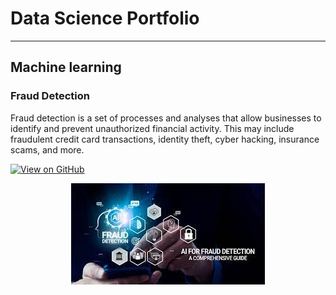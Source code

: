 # Data Science Portfolio

---

## Machine learning

### Fraud Detection

Fraud detection is a set of processes and analyses that allow businesses to identify and prevent unauthorized financial activity. This may include fraudulent credit card transactions, identity theft, cyber hacking, insurance scams, and more.

[![View on GitHub](https://img.shields.io/badge/GitHub-View_on_GitHub-blue?logo=GitHub)](https://github.com/LEANDERANTONY/Fraud_detection)

<center><img src="assets/img/fraud_detection_image.jpeg"/></center>
